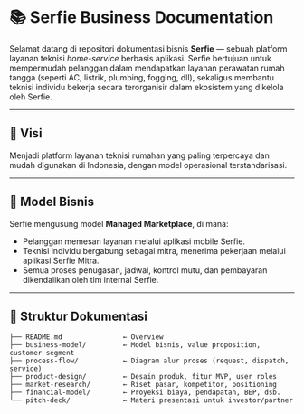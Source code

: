 # 📚 Serfie Business Documentation

Selamat datang di repositori dokumentasi bisnis **Serfie** — sebuah platform layanan teknisi _home-service_ berbasis aplikasi. Serfie bertujuan untuk mempermudah pelanggan dalam mendapatkan layanan perawatan rumah tangga (seperti AC, listrik, plumbing, fogging, dll), sekaligus membantu teknisi individu bekerja secara terorganisir dalam ekosistem yang dikelola oleh Serfie.

---

## 🚀 Visi

Menjadi platform layanan teknisi rumahan yang paling terpercaya dan mudah digunakan di Indonesia, dengan model operasional terstandarisasi.

---

## 🎯 Model Bisnis

Serfie mengusung model **Managed Marketplace**, di mana:

- Pelanggan memesan layanan melalui aplikasi mobile Serfie.
- Teknisi individu bergabung sebagai mitra, menerima pekerjaan melalui aplikasi Serfie Mitra.
- Semua proses penugasan, jadwal, kontrol mutu, dan pembayaran dikendalikan oleh tim internal Serfie.

---

## 📁 Struktur Dokumentasi

```plaintext
├── README.md               ← Overview
├── business-model/         ← Model bisnis, value proposition, customer segment
├── process-flow/           ← Diagram alur proses (request, dispatch, service)
├── product-design/         ← Desain produk, fitur MVP, user roles
├── market-research/        ← Riset pasar, kompetitor, positioning
├── financial-model/        ← Proyeksi biaya, pendapatan, BEP, dsb.
└── pitch-deck/             ← Materi presentasi untuk investor/partner
